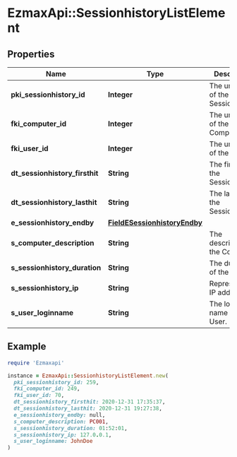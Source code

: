 # EzmaxApi::SessionhistoryListElement

## Properties

| Name | Type | Description | Notes |
| ---- | ---- | ----------- | ----- |
| **pki_sessionhistory_id** | **Integer** | The unique ID of the Sessionhistory |  |
| **fki_computer_id** | **Integer** | The unique ID of the Computer | [optional] |
| **fki_user_id** | **Integer** | The unique ID of the User | [optional] |
| **dt_sessionhistory_firsthit** | **String** | The first hit of the Sessionhistory |  |
| **dt_sessionhistory_lasthit** | **String** | The last hit of the Sessionhistory |  |
| **e_sessionhistory_endby** | [**FieldESessionhistoryEndby**](FieldESessionhistoryEndby.md) |  |  |
| **s_computer_description** | **String** | The description of the Computer | [optional] |
| **s_sessionhistory_duration** | **String** | The duration of the session |  |
| **s_sessionhistory_ip** | **String** | Represent an IP address. |  |
| **s_user_loginname** | **String** | The login name of the User. | [optional] |

## Example

```ruby
require 'Ezmaxapi'

instance = EzmaxApi::SessionhistoryListElement.new(
  pki_sessionhistory_id: 259,
  fki_computer_id: 249,
  fki_user_id: 70,
  dt_sessionhistory_firsthit: 2020-12-31 17:35:37,
  dt_sessionhistory_lasthit: 2020-12-31 19:27:38,
  e_sessionhistory_endby: null,
  s_computer_description: PC001,
  s_sessionhistory_duration: 01:52:01,
  s_sessionhistory_ip: 127.0.0.1,
  s_user_loginname: JohnDoe
)
```


